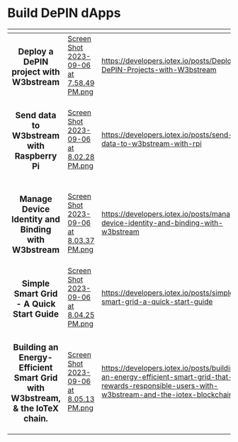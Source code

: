 # Build DePIN dApps



<table data-view="cards"><thead><tr><th align="center"></th><th data-hidden data-card-cover data-type="files"></th><th data-hidden data-card-target data-type="content-ref"></th></tr></thead><tbody><tr><td align="center"><h3>Deploy a DePIN project with W3bstream</h3></td><td><a href="../../.gitbook/assets/Screen Shot 2023-09-06 at 7.58.49 PM.png">Screen Shot 2023-09-06 at 7.58.49 PM.png</a></td><td><a href="https://developers.iotex.io/posts/Deploy-DePIN-Projects-with-W3bstream">https://developers.iotex.io/posts/Deploy-DePIN-Projects-with-W3bstream</a></td></tr><tr><td align="center"><h3>Send data to W3bstream with Raspberry Pi</h3></td><td><a href="../../.gitbook/assets/Screen Shot 2023-09-06 at 8.02.28 PM.png">Screen Shot 2023-09-06 at 8.02.28 PM.png</a></td><td><a href="https://developers.iotex.io/posts/send-data-to-w3bstream-with-rpi">https://developers.iotex.io/posts/send-data-to-w3bstream-with-rpi</a></td></tr><tr><td align="center"><h3>Manage Device Identity and Binding with W3bstream</h3></td><td><a href="../../.gitbook/assets/Screen Shot 2023-09-06 at 8.03.37 PM.png">Screen Shot 2023-09-06 at 8.03.37 PM.png</a></td><td><a href="https://developers.iotex.io/posts/manage-device-identity-and-binding-with-w3bstream">https://developers.iotex.io/posts/manage-device-identity-and-binding-with-w3bstream</a></td></tr><tr><td align="center"><h3>Simple Smart Grid - A Quick Start Guide</h3></td><td><a href="../../.gitbook/assets/Screen Shot 2023-09-06 at 8.04.25 PM.png">Screen Shot 2023-09-06 at 8.04.25 PM.png</a></td><td><a href="https://developers.iotex.io/posts/simple-smart-grid-a-quick-start-guide">https://developers.iotex.io/posts/simple-smart-grid-a-quick-start-guide</a></td></tr><tr><td align="center"><h3>Building an Energy-Efficient Smart Grid with W3bstream, &#x26; the IoTeX chain.</h3></td><td><a href="../../.gitbook/assets/Screen Shot 2023-09-06 at 8.05.13 PM.png">Screen Shot 2023-09-06 at 8.05.13 PM.png</a></td><td><a href="https://developers.iotex.io/posts/building-an-energy-efficient-smart-grid-that-rewards-responsible-users-with-w3bstream-and-the-iotex-blockchain">https://developers.iotex.io/posts/building-an-energy-efficient-smart-grid-that-rewards-responsible-users-with-w3bstream-and-the-iotex-blockchain</a></td></tr></tbody></table>
